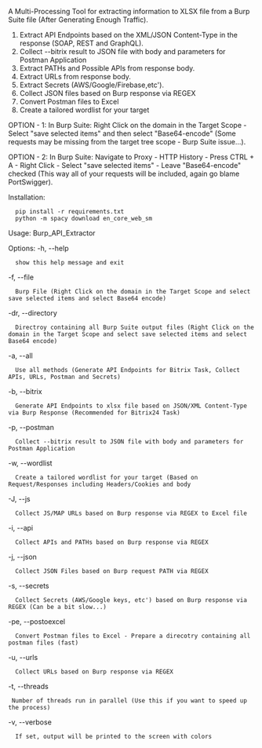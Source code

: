A Multi-Processing Tool for extracting information to XLSX file from a Burp Suite file (After Generating Enough Traffic).

1. Extract API Endpoints based on the XML/JSON Content-Type in the response (SOAP, REST and GraphQL).
2. Collect --bitrix result to JSON file with body and parameters for Postman Application
3. Extract PATHs and Possible APIs from response body.
4. Extract URLs from response body.
5. Extract Secrets (AWS/Google/Firebase,etc').
6. Collect JSON files based on Burp response via REGEX
7. Convert Postman files to Excel
8. Create a tailored wordlist for your target

OPTION - 1: In Burp Suite: Right Click on the domain in the Target Scope - Select "save selected items" and then select "Base64-encode" (Some requests may be missing from the target tree scope - Burp Suite issue...).

OPTION - 2: In Burp Suite: Navigate to Proxy - HTTP History - Press CTRL + A - Right Click - Select "save selected items" - Leave "Base64-encode" checked (This way all of your requests will be included, again go blame PortSwigger).

Installation: 

      pip install -r requirements.txt
      python -m spacy download en_core_web_sm

Usage: Burp_API_Extractor

Options:
  -h, --help            
  
      show this help message and exit
  
  -f, --file  
  
      Burp File (Right Click on the domain in the Target Scope and select save selected items and select Base64 encode)

  -dr, --directory  
  
      Directroy containing all Burp Suite output files (Right Click on the domain in the Target Scope and select save selected items and select Base64 encode)
      
  -a, --all  
  
      Use all methods (Generate API Endpoints for Bitrix Task, Collect APIs, URLs, Postman and Secrets)
      
  -b, --bitrix  
  
      Generate API Endpoints to xlsx file based on JSON/XML Content-Type via Burp Response (Recommended for Bitrix24 Task)
      
   -p, --postman  
  
      Collect --bitrix result to JSON file with body and parameters for Postman Application    
  
   -w, --wordlist  
  
      Create a tailored wordlist for your target (Based on Request/Responses including Headers/Cookies and body
   
   -J, --js 
  
      Collect JS/MAP URLs based on Burp response via REGEX to Excel file
      
  -i, --api  
  
      Collect APIs and PATHs based on Burp response via REGEX
      
   -j, --json  
  
      Collect JSON Files based on Burp request PATH via REGEX     
      
  -s, --secrets  
  
      Collect Secrets (AWS/Google keys, etc') based on Burp response via REGEX (Can be a bit slow...)
      
  -pe, --postoexcel  
  
      Convert Postman files to Excel - Prepare a direcotry containing all postman files (fast)      
      
  -u, --urls  
  
      Collect URLs based on Burp response via REGEX
      
  -t, --threads  
  
     Number of threads run in parallel (Use this if you want to speed up the process) 
      
  -v, --verbose  
  
      If set, output will be printed to the screen with colors       
